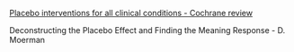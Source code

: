 [Placebo interventions for all clinical conditions - Cochrane
review](http://www.ncbi.nlm.nih.gov/pubmed/20091554)

Deconstructing the Placebo Effect and Finding the Meaning Response - D. Moerman
